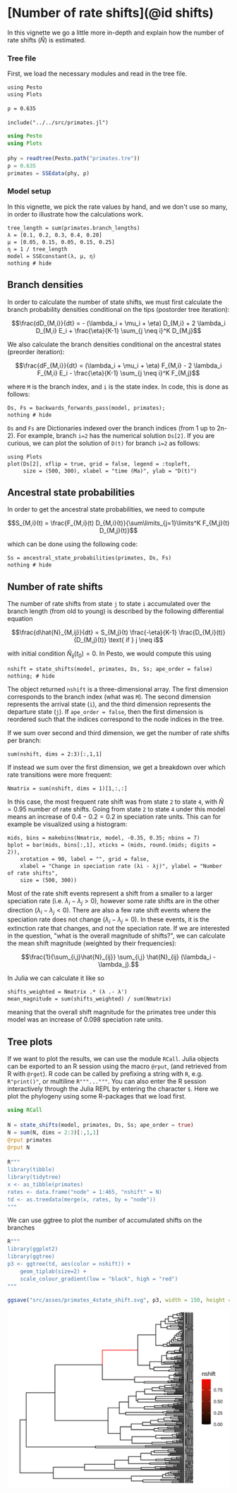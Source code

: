 # [Number of rate shifts](@id shifts)

In this vignette we go a little more in-depth and explain how the number of rate shifts ($\hat{N}$) is estimated. 

### Tree file

First, we load the necessary modules and read in the tree file.

```@setup shift
using Pesto
using Plots

ρ = 0.635

include("../../src/primates.jl")
```
```julia shift
using Pesto
using Plots

phy = readtree(Pesto.path("primates.tre"))
ρ = 0.635
primates = SSEdata(phy, ρ)
```

### Model setup

In this vignette, we pick the rate values by hand, and we don't use so many, in order to illustrate how the calculations work.

```@example shift
tree_length = sum(primates.branch_lengths)
λ = [0.1, 0.2, 0.3, 0.4, 0.20]
μ = [0.05, 0.15, 0.05, 0.15, 0.25]
η = 1 / tree_length
model = SSEconstant(λ, μ, η)
nothing # hide
```

## Branch densities

In order to calculate the number of state shifts, we must first calculate the branch probability densities conditional on the tips (postorder tree iteration):

```math
\frac{dD_{M,i}}{dt} = - (\lambda_i + \mu_i + \eta) D_{M,i} + 2 \lambda_i D_{M,i} E_i + \frac{\eta}{K-1} \sum_{j \neq i}^K D_{M,j}
```

We also calculate the branch densities conditional on the ancestral states (preorder iteration):

```math
\frac{dF_{M,i}}{dt} = (\lambda_i + \mu_i + \eta) F_{M,i} - 2 \lambda_i F_{M,i} E_i - \frac{\eta}{K-1} \sum_{j \neq i}^K F_{M,j}
```

where `M` is the branch index, and `i` is the state index. In code, this is done as follows:
```@example shift
Ds, Fs = backwards_forwards_pass(model, primates);
nothing # hide
```
`Ds` and `Fs` are Dictionaries indexed over the branch indices (from 1 up to 2n-2). For example, branch `i=2` has the numerical solution `Ds[2]`. If you are curious, we can plot the solution of `D(t)` for branch `i=2` as follows:
```@example shift
using Plots
plot(Ds[2], xflip = true, grid = false, legend = :topleft, 
     size = (500, 300), xlabel = "time (Ma)", ylab = "D(t)")
```

## Ancestral state probabilities
In order to get the ancestral state probabilities, we need to compute
```math
S_{M,i}(t) = \frac{F_{M,i}(t) D_{M,i}(t)}{\sum\limits_{j=1}\limits^K F_{M,j}(t) D_{M,j}(t)}
```
which can be done using the following code:
```@example shift
Ss = ancestral_state_probabilities(primates, Ds, Fs)
nothing # hide
```
## Number of rate shifts
The number of rate shifts from state `j` to state `i` accumulated over the branch length (from old to young) is described by the following differential equation
```math
\frac{d\hat{N}_{M,ij}}{dt} = S_{M,j}(t) \frac{-\eta}{K-1} \frac{D_{M,i}(t)}{D_{M,j}(t)} \text{ if } j \neq i
```
with initial condition $\hat{N}_{ij}(t_0) = 0$. In Pesto, we would compute this using
```@example shift
nshift = state_shifts(model, primates, Ds, Ss; ape_order = false)
nothing; # hide
```
The object returned `nshift` is a three-dimensional array. The first dimension corresponds to the branch index (what was `M`). The second dimension represents the arrival state (`i`), and the third dimension represents the departure state (`j`). If `ape_order = false`, then the first dimension is reordered such that the indices correspond to the node indices in the tree.

If we sum over second and third dimension, we get the number of rate shifts per branch:
```@example shift
sum(nshift, dims = 2:3)[:,1,1]
``` 

If instead we sum over the first dimension, we get a breakdown over which rate transitions were more frequent:
```@example shift
Nmatrix = sum(nshift, dims = 1)[1,:,:]
``` 
In this case, the most frequent rate shift was from state `2` to state `4`, with $\hat{N} = 0.95$ number of rate shifts. Going from state `2` to state `4` under this model means an increase of $0.4-0.2=0.2$ in speciation rate units. This can for example be visualized using a histogram:
```@example shift
mids, bins = makebins(Nmatrix, model, -0.35, 0.35; nbins = 7)
bplot = bar(mids, bins[:,1], xticks = (mids, round.(mids; digits = 2)), 
    xrotation = 90, label = "", grid = false,
    xlabel = "Change in speciation rate (λi - λj)", ylabel = "Number of rate shifts",
    size = (500, 300))
```
Most of the rate shift events represent a shift from a smaller to a larger speciation rate (i.e. $\lambda_i - \lambda_j > 0$), however some rate shifts are in the other direction ($\lambda_i - \lambda_j < 0$). There are also a few rate shift events where the speciation rate does not change ($\lambda_i - \lambda_j = 0$). In these events, it is the extinction rate that changes, and not the speciation rate. If we are interested in the question, "what is the overall magnitude of shifts?", we can calculate the mean shift magnitude (weighted by their frequencies):
```math
\frac{1}{\sum_{i,j}\hat{N}_{ij}} \sum_{i,j} \hat{N}_{ij} (\lambda_i - \lambda_j).
```
In Julia we can calculate it like so
```@example shift
shifts_weighted = Nmatrix .* (λ .- λ')
mean_magnitude = sum(shifts_weighted) / sum(Nmatrix)
```
meaning that the overall shift magnitude for the primates tree under this model was an increase of 0.098 speciation rate units.

## Tree plots
If we want to plot the results, we can use the module `RCall`. Julia objects can be exported to an R session using the macro `@rput`, (and retrieved from R with `@rget`). R code can be called by prefixing a string with `R`, e.g. `R"print()"`, or multiline `R"""..."""`. You can also enter the R session interactively through the Julia REPL by entering the character `$`. Here we plot the phylogeny using some R-packages that we load first.

```julia
using RCall

N = state_shifts(model, primates, Ds, Ss; ape_order = true)
N = sum(N, dims = 2:3)[:,1,1]
@rput primates
@rput N

R"""
library(tibble)
library(tidytree)
x <- as_tibble(primates)
rates <- data.frame("node" = 1:465, "nshift" = N)
td <- as.treedata(merge(x, rates, by = "node"))
"""
```

We can use ggtree to plot the number of accumulated shifts on the branches
```julia
R"""
library(ggplot2)
library(ggtree)
p3 <- ggtree(td, aes(color = nshift)) + 
    geom_tiplab(size=2) +
    scale_colour_gradient(low = "black", high = "red")
"""
```

```R
ggsave("src/asses/primates_4state_shift.svg", p3, width = 150, height = 120, units = "mm") # hide
```
![primatestree](../assets/primates_4state_shift.svg)